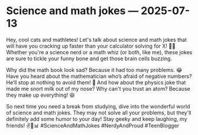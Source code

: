 # Science and math jokes — 2025-07-13

Hey, cool cats and mathletes! Let's talk about science and math jokes that will have you cracking up faster than your calculator solving for X! 🧪📐 Whether you're a science nerd or a math whiz (or both, like me), these jokes are sure to tickle your funny bone and get those brain cells buzzing.

Why did the math book look sad? Because it had too many problems. 😂 Have you heard about the mathematician who’s afraid of negative numbers? He’ll stop at nothing to avoid them! 🤣 And how about the physics joke that made me snort milk out of my nose? Why can't you trust an atom? Because they make up everything! 😆

So next time you need a break from studying, dive into the wonderful world of science and math jokes. They may not solve all your problems, but they'll definitely add some humor to your day! Stay geeky and keep laughing, my friends! ✌️🔬📊 #ScienceAndMathJokes #NerdyAndProud #TeenBlogger
